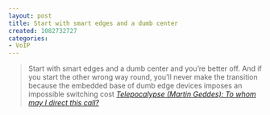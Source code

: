 ```yaml
--- 
layout: post
title: Start with smart edges and a dumb center
created: 1082732727
categories: 
- VoIP
---
```

<blockquote>Start with smart edges and a dumb center and you’re better off. And if you start the other wrong way round, you’ll never make the transition because the embedded base of dumb edge devices imposes an impossible switching cost
<cite><a href="http://www.telepocalypse.net/archives/000374.html">Telepocalypse (Martin Geddes): To whom may I direct this call?</a></cite></blockquote>
